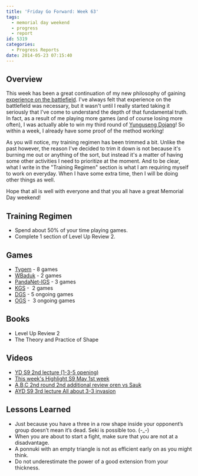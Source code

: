 ```yaml
---
title: 'Friday Go Forward: Week 63'
tags:
  - memorial day weekend
  - progress
  - report
id: 5319
categories:
  - Progress Reports
date: 2014-05-23 07:15:40
---
```


## Overview

This week has been a great continuation of my new philosophy of gaining [experience on the battlefield](http://www.bengozen.com/experience-on-the-battlefield/ "Experience on the Battlefield"). I've always felt that experience on the battlefield was necessary, but it wasn't until I really started taking it seriously that I've come to understand the depth of that fundamental truth. In fact, as a result of me playing more games (and of course losing more often), I was actually able to win my third round of [Yunguseng Dojang](http://www.yunguseng.com "Yunguseng Dojang Official Site")! So within a week, I already have some proof of the method working!

As you will notice, my training regimen has been trimmed a bit. Unlike the past however, the reason I've decided to trim it down is not because it's burning me out or anything of the sort, but instead it's a matter of having some other activities I need to prioritize at the moment. And to be clear, what I write in the "Training Regimen" section is what I am requiring myself to work on everyday. When I have some extra time, then I will be doing other things as well.

Hope that all is well with everyone and that you all have a great Memorial Day weekend!

## Training Regimen

*   Spend about 50% of your time playing games.
*   Complete 1 section of Level Up Review 2.

## Games

*   [Tygem](http://www.tygemgo.com "TygemGo Official Site") - 8 games
*   [WBaduk](http://www.wbaduk.com "WBaduk Official Site") - 2 games
*   [PandaNet-IGS](http://www.pandanet-igs.com/ "IGS PandaNet Official Site") - 3 games
*   [KGS](http://www.gokgs.com "KGS Website") -  2 games
*   [DGS](http://www.dragongoserver.net/userinfo.php?uid=60385 "Dragon Go Server - BenGoZen") - 5 ongoing games
*   [OGS](http://online-go.com/user/view/549/BenGoZen "Online Go Server - BenGoZen") -  3 ongoing games

## Books

*   Level Up Review 2
*   The Theory and Practice of Shape

## Videos

*   [YD S9 2nd lecture (1-3-5 opening)](http://ayd.yunguseng.com/videos/index.php?id=1156 "YD S9 2nd lecture (1-3-5 opening)")
*   [This week's Highlight S9 May 1st week](http://ayd.yunguseng.com/videos/index.php?id=1163 "This Week")
*   [A,B,C 2nd round 2nd additional review oren vs Sauk](http://ayd.yunguseng.com/videos/index.php?id=1178 "A,B,C 2nd round 2nd additional review oren vs Sauk")
*   [AYD S9 3rd lecture All about 3-3 invasion](http://ayd.yunguseng.com/videos/index.php?id=1174 "AYD S9 3rd lecture All about 3-3 invasion")

## Lessons Learned

*   Just because you have a three in a row shape inside your opponent’s group doesn’t mean it’s dead. Seki is possible too. (-_-)
*   When you are about to start a fight, make sure that you are not at a disadvantage.
*   A ponnuki with an empty triangle is not as efficient early on as you might think.
*   Do not underestimate the power of a good extension from your thickness.